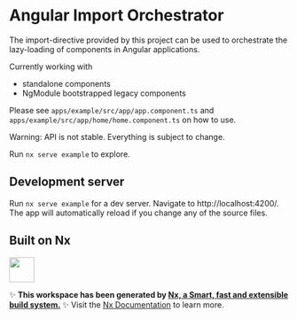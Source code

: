 # Angular Import Orchestrator

The import-directive provided by this project can be used to orchestrate the lazy-loading of components in Angular applications.

Currently working with
* standalone components
* NgModule bootstrapped legacy components

Please see `apps/example/src/app/app.component.ts` and `apps/example/src/app/home/home.component.ts` on how to use.

Warning: API is not stable. Everything is subject to change.

Run `nx serve example` to explore.

## Development server

Run `nx serve example` for a dev server. Navigate to http://localhost:4200/. The app will automatically reload if you change any of the source files.

## Built on Nx

<a alt="Nx logo" href="https://nx.dev" target="_blank" rel="noreferrer"><img src="https://raw.githubusercontent.com/nrwl/nx/master/images/nx-logo.png" width="45"></a>

✨ **This workspace has been generated by [Nx, a Smart, fast and extensible build system.](https://nx.dev)** ✨
Visit the [Nx Documentation](https://nx.dev) to learn more.
